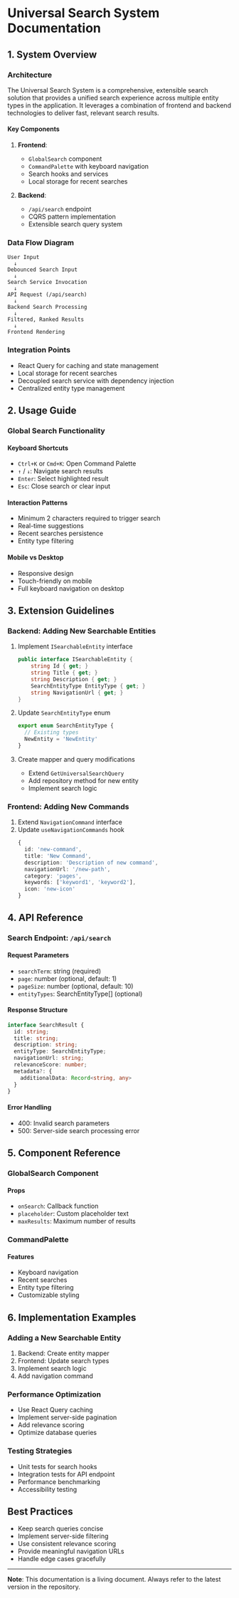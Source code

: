 # Universal Search System Documentation

## 1. System Overview

### Architecture

The Universal Search System is a comprehensive, extensible search solution that provides a unified search experience across multiple entity types in the application. It leverages a combination of frontend and backend technologies to deliver fast, relevant search results.

#### Key Components

1. **Frontend**:
   - `GlobalSearch` component
   - `CommandPalette` with keyboard navigation
   - Search hooks and services
   - Local storage for recent searches

2. **Backend**:
   - `/api/search` endpoint
   - CQRS pattern implementation
   - Extensible search query system

### Data Flow Diagram

```
User Input 
  ↓
Debounced Search Input 
  ↓
Search Service Invocation
  ↓
API Request (/api/search)
  ↓
Backend Search Processing
  ↓
Filtered, Ranked Results
  ↓
Frontend Rendering
```

### Integration Points

- React Query for caching and state management
- Local storage for recent searches
- Decoupled search service with dependency injection
- Centralized entity type management

## 2. Usage Guide

### Global Search Functionality

#### Keyboard Shortcuts
- `Ctrl+K` or `Cmd+K`: Open Command Palette
- `↑` / `↓`: Navigate search results
- `Enter`: Select highlighted result
- `Esc`: Close search or clear input

#### Interaction Patterns
- Minimum 2 characters required to trigger search
- Real-time suggestions
- Recent searches persistence
- Entity type filtering

#### Mobile vs Desktop
- Responsive design
- Touch-friendly on mobile
- Full keyboard navigation on desktop

## 3. Extension Guidelines

### Backend: Adding New Searchable Entities

1. Implement `ISearchableEntity` interface
   ```csharp
   public interface ISearchableEntity {
       string Id { get; }
       string Title { get; }
       string Description { get; }
       SearchEntityType EntityType { get; }
       string NavigationUrl { get; }
   }
   ```

2. Update `SearchEntityType` enum
   ```typescript
   export enum SearchEntityType {
     // Existing types
     NewEntity = 'NewEntity'
   }
   ```

3. Create mapper and query modifications
   - Extend `GetUniversalSearchQuery`
   - Add repository method for new entity
   - Implement search logic

### Frontend: Adding New Commands

1. Extend `NavigationCommand` interface
2. Update `useNavigationCommands` hook
   ```typescript
   {
     id: 'new-command',
     title: 'New Command',
     description: 'Description of new command',
     navigationUrl: '/new-path',
     category: 'pages',
     keywords: ['keyword1', 'keyword2'],
     icon: 'new-icon'
   }
   ```

## 4. API Reference

### Search Endpoint: `/api/search`

#### Request Parameters
- `searchTerm`: string (required)
- `page`: number (optional, default: 1)
- `pageSize`: number (optional, default: 10)
- `entityTypes`: SearchEntityType[] (optional)

#### Response Structure
```typescript
interface SearchResult {
  id: string;
  title: string;
  description: string;
  entityType: SearchEntityType;
  navigationUrl: string;
  relevanceScore: number;
  metadata?: {
    additionalData: Record<string, any>
  }
}
```

#### Error Handling
- 400: Invalid search parameters
- 500: Server-side search processing error

## 5. Component Reference

### GlobalSearch Component

#### Props
- `onSearch`: Callback function
- `placeholder`: Custom placeholder text
- `maxResults`: Maximum number of results

### CommandPalette

#### Features
- Keyboard navigation
- Recent searches
- Entity type filtering
- Customizable styling

## 6. Implementation Examples

### Adding a New Searchable Entity

1. Backend: Create entity mapper
2. Frontend: Update search types
3. Implement search logic
4. Add navigation command

### Performance Optimization

- Use React Query caching
- Implement server-side pagination
- Add relevance scoring
- Optimize database queries

### Testing Strategies

- Unit tests for search hooks
- Integration tests for API endpoint
- Performance benchmarking
- Accessibility testing

## Best Practices

- Keep search queries concise
- Implement server-side filtering
- Use consistent relevance scoring
- Provide meaningful navigation URLs
- Handle edge cases gracefully

---

**Note**: This documentation is a living document. Always refer to the latest version in the repository.
